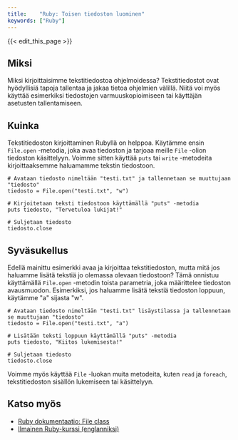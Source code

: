 ```yaml
---
title:    "Ruby: Toisen tiedoston luominen"
keywords: ["Ruby"]
---
```


{{< edit_this_page >}}

## Miksi

Miksi kirjoittaisimme tekstitiedostoa ohjelmoidessa? Tekstitiedostot ovat hyödyllisiä tapoja tallentaa ja jakaa tietoa ohjelmien välillä. Niitä voi myös käyttää esimerkiksi tiedostojen varmuuskopioimiseen tai käyttäjän asetusten tallentamiseen.

## Kuinka

Tekstitiedoston kirjoittaminen Rubyllä on helppoa. Käytämme ensin ```File.open``` -metodia, joka avaa tiedoston ja tarjoaa meille ```File``` -olion tiedoston käsittelyyn. Voimme sitten käyttää ```puts``` tai ```write``` -metodeita kirjoittaaksemme haluamamme tekstin tiedostoon.

```
# Avataan tiedosto nimeltään "testi.txt" ja tallennetaan se muuttujaan "tiedosto"
tiedosto = File.open("testi.txt", "w")

# Kirjoitetaan teksti tiedostoon käyttämällä "puts" -metodia
puts tiedosto, "Tervetuloa lukijat!"

# Suljetaan tiedosto
tiedosto.close
```

## Syväsukellus

Edellä mainittu esimerkki avaa ja kirjoittaa tekstitiedoston, mutta mitä jos haluamme lisätä tekstiä jo olemassa olevaan tiedostoon? Tämä onnistuu käyttämällä ```File.open``` -metodin toista parametria, joka määrittelee tiedoston avausmuodon. Esimerkiksi, jos haluamme lisätä tekstiä tiedoston loppuun, käytämme "a" sijasta "w".

```
# Avataan tiedosto nimeltään "testi.txt" lisäystilassa ja tallennetaan se muuttujaan "tiedosto"
tiedosto = File.open("testi.txt", "a")

# Lisätään teksti loppuun käyttämällä "puts" -metodia
puts tiedosto, "Kiitos lukemisesta!"

# Suljetaan tiedosto
tiedosto.close
```

Voimme myös käyttää ```File``` -luokan muita metodeita, kuten ```read``` ja ```foreach```, tekstitiedoston sisällön lukemiseen tai käsittelyyn.

## Katso myös

- [Ruby dokumentaatio: File class](https://ruby-doc.org/core-2.3.0/File.html)
- [Ilmainen Ruby-kurssi (englanniksi)](https://www.codecademy.com/learn/learn-ruby)